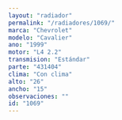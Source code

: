 ```yaml
---
layout: "radiador"
permalink: "/radiadores/1069/"
marca: "Chevrolet"
modelo: "Cavalier"
ano: "1999"
motor: "L4 2.2"
transmision: "Estándar"
parte: "431404"
clima: "Con clima"
alto: "26"
ancho: "15"
observaciones: ""
id: "1069"
---
```


